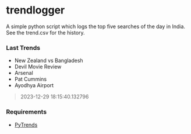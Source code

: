 # trendlogger
A simple python script which logs the top five searches of the day in India.<br>See the trend.csv for the history.<br>

<!-- Last Trends -->
### Last Trends
* New Zealand vs Bangladesh
* Devil Movie Review
* Arsenal
* Pat Cummins
* Ayodhya Airport
> 2023-12-29 18:15:40.132796

<!-- Requirements -->
### Requirements
* [PyTrends](https://github.com/dreyco676/pytrends)

